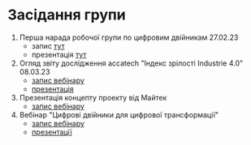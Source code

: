 # Засідання групи

1. Перша нарада робочої групи по цифровим двійникам 27.02.23
   - запис [тут](https://youtu.be/52GL34fTbaQ)  
   - презентація [тут](https://docs.google.com/presentation/d/1nSJyNfBB7rUc3TCZiq16WA0YuSfpUuhA/edit?usp=share_link&ouid=111751208742846482260&rtpof=true&sd=true)
2. Огляд звіту дослідження accatech "Індекс зрілості Industrie 4.0" 08.03.23
   - [запис вебінару](https://youtu.be/pcIE-qpowvY)
   - [презентація](https://drive.google.com/file/d/1wls1U2a0N_p1FNzvZNW5rXTSKy70hCWI/view?usp=share_link) 
3. Презентація концепту проекту від Майтек
   - [запис вебінару](https://youtu.be/nzA3X0wuW28)
4. Вебінар "Цифрові двійники для цифрової трансформації"
   - [запис вебінару](https://youtu.be/MPCoFgYvCsE)
   - [презентації](https://drive.google.com/drive/folders/12eXt9QLLxZ-G1gf4QLDlyVnCDmvvIJwB?usp=sharing)


